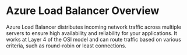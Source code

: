 # Azure Load Balancer Overview

Azure Load Balancer distributes incoming network traffic across multiple servers to ensure high availability and reliability for your applications. It works at Layer 4 of the OSI model and can route traffic based on various criteria, such as round-robin or least connections.